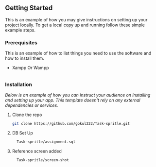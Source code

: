 <!-- GETTING STARTED -->
## Getting Started

This is an example of how you may give instructions on setting up your project locally.
To get a local copy up and running follow these simple example steps.

### Prerequisites

This is an example of how to list things you need to use the software and how to install them.
* Xampp Or Wampp
  ```

### Installation

_Below is an example of how you can instruct your audience on installing and setting up your app. This template doesn't rely on any external dependencies or services._

1. Clone the repo
   ```sh
   git clone https://github.com/gokul222/Task-spritle.git
   ```
2. DB Set Up 
   ```sh
     Task-spritle/assignment.sql  
   ```
3. Reference screen added 
   ```sh
     Task-spritle/screen-shot 
   ```


